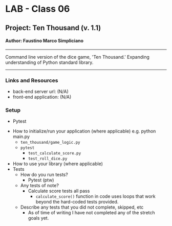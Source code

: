# LAB - Class 06
## Project: Ten Thousand (v. 1.1)
#### Author: Faustino Marco Simpliciano
<hr>
Command line version of the dice game, 'Ten Thousand.'
Expanding understanding of Python standard library.
<hr>

### Links and Resources
- back-end server url: (N/A)
- front-end application: (N/A)

### Setup
<!-- .env requirements (where applicable) -->
- Pytest
<!-- 
- PORT - Port Number
- DATABASE_URL - URL to the running Postgres instance/db -->
- How to initialize/run your application (where applicable) e.g. python main.py
  - `ten_thousand/game_logic.py`
  - `pytest` 
    - `test_calculate_score.py`
    - `test_roll_dice.py`
- How to use your library (where applicable)
- Tests
  - How do you run tests?
    - Pytest (ptw)
  - Any tests of note?
    - Calculate score tests all pass
      - `calculate_score()` function in code uses loops that work beyond the hard-coded tests provided.
  - Describe any tests that you did not complete, skipped, etc
    - As of time of writing I have not completed any of the stretch goals yet.